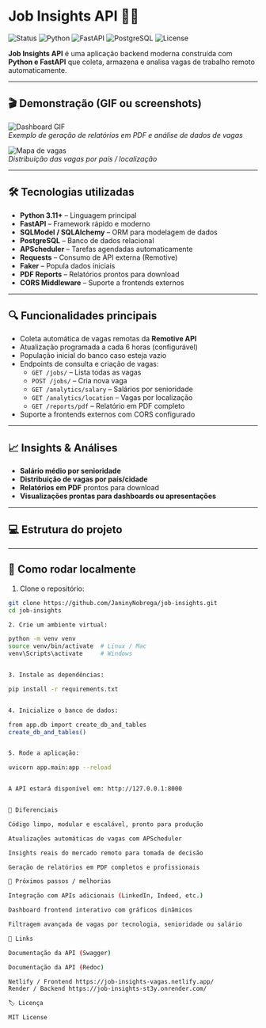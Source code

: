 # Job Insights API 🚀💼

![Status](https://img.shields.io/badge/Status-Em%20funcionamento-brightgreen)
![Python](https://img.shields.io/badge/Python-3.11+-blue)
![FastAPI](https://img.shields.io/badge/FastAPI-0.95+-cyan)
![PostgreSQL](https://img.shields.io/badge/PostgreSQL-15+-blueviolet)
![License](https://img.shields.io/badge/License-MIT-green)

**Job Insights API** é uma aplicação backend moderna construída com **Python e FastAPI** que coleta, armazena e analisa vagas de trabalho remoto automaticamente.  


---

## 🎬 Demonstração (GIF ou screenshots)

![Dashboard GIF](https://media.giphy.com/media/3o7TKtnuHOHHUjR38Y/giphy.gif)  
*Exemplo de geração de relatórios em PDF e análise de dados de vagas*

![Mapa de vagas](https://via.placeholder.com/600x300.png?text=Mapa+de+vagas+por+país)  
*Distribuição das vagas por país / localização*

---

## 🛠 Tecnologias utilizadas

- **Python 3.11+** – Linguagem principal  
- **FastAPI** – Framework rápido e moderno  
- **SQLModel / SQLAlchemy** – ORM para modelagem de dados  
- **PostgreSQL** – Banco de dados relacional  
- **APScheduler** – Tarefas agendadas automaticamente  
- **Requests** – Consumo de API externa (Remotive)  
- **Faker** – Popula dados iniciais  
- **PDF Reports** – Relatórios prontos para download  
- **CORS Middleware** – Suporte a frontends externos  

---

## 🔍 Funcionalidades principais

- Coleta automática de vagas remotas da **Remotive API**  
- Atualização programada a cada 6 horas (configurável)  
- População inicial do banco caso esteja vazio  
- Endpoints de consulta e criação de vagas:
  - `GET /jobs/` – Lista todas as vagas  
  - `POST /jobs/` – Cria nova vaga  
  - `GET /analytics/salary` – Salários por senioridade  
  - `GET /analytics/location` – Vagas por localização  
  - `GET /reports/pdf` – Relatório em PDF completo  
- Suporte a frontends externos com CORS configurado  

---

## 📈 Insights & Análises

- **Salário médio por senioridade**  
- **Distribuição de vagas por país/cidade**  
- **Relatórios em PDF** prontos para download  
- **Visualizações prontas para dashboards ou apresentações**  

---

## 💻 Estrutura do projeto


---

## 🚀 Como rodar localmente

1. Clone o repositório:

```bash
git clone https://github.com/JaninyNobrega/job-insights.git
cd job-insights

2. Crie um ambiente virtual:

python -m venv venv
source venv/bin/activate  # Linux / Mac
venv\Scripts\activate     # Windows


3. Instale as dependências:

pip install -r requirements.txt


4. Inicialize o banco de dados:

from app.db import create_db_and_tables
create_db_and_tables()


5. Rode a aplicação:

uvicorn app.main:app --reload


A API estará disponível em: http://127.0.0.1:8000


🌟 Diferenciais

Código limpo, modular e escalável, pronto para produção

Atualizações automáticas de vagas com APScheduler

Insights reais do mercado remoto para tomada de decisão

Geração de relatórios em PDF completos e profissionais

📝 Próximos passos / melhorias

Integração com APIs adicionais (LinkedIn, Indeed, etc.)

Dashboard frontend interativo com gráficos dinâmicos

Filtragem avançada de vagas por tecnologia, senioridade ou salário

🔗 Links

Documentação da API (Swagger)

Documentação da API (Redoc)

Netlify / Frontend https://job-insights-vagas.netlify.app/
Render / Backend https://job-insights-st3y.onrender.com/

🏷 Licença

MIT License